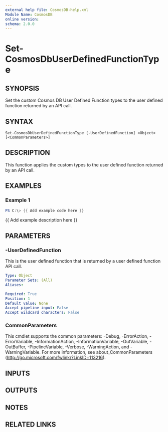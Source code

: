 ```yaml
---
external help file: CosmosDB-help.xml
Module Name: CosmosDB
online version:
schema: 2.0.0
---
```


# Set-CosmosDbUserDefinedFunctionType

## SYNOPSIS
Set the custom Cosmos DB User Defined Function types to the user
defined function returned by an API call.

## SYNTAX

```
Set-CosmosDbUserDefinedFunctionType [-UserDefinedFunction] <Object> [<CommonParameters>]
```

## DESCRIPTION
This function applies the custom types to the user defined function
returned by an API call.

## EXAMPLES

### Example 1
```powershell
PS C:\> {{ Add example code here }}
```

{{ Add example description here }}

## PARAMETERS

### -UserDefinedFunction
This is the user defined function that is returned by a user
defined function API call.

```yaml
Type: Object
Parameter Sets: (All)
Aliases:

Required: True
Position: 1
Default value: None
Accept pipeline input: False
Accept wildcard characters: False
```

### CommonParameters
This cmdlet supports the common parameters: -Debug, -ErrorAction, -ErrorVariable, -InformationAction, -InformationVariable, -OutVariable, -OutBuffer, -PipelineVariable, -Verbose, -WarningAction, and -WarningVariable. For more information, see about_CommonParameters (http://go.microsoft.com/fwlink/?LinkID=113216).

## INPUTS

## OUTPUTS

## NOTES

## RELATED LINKS
